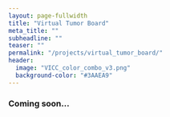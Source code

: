 ```yaml
---
layout: page-fullwidth
title: "Virtual Tumor Board"
meta_title: ""
subheadline: ""
teaser: ""
permalink: "/projects/virtual_tumor_board/"
header:
  image: "VICC_color_combo_v3.png"
  background-color: "#3AAEA9"
---
```


### Coming soon...
